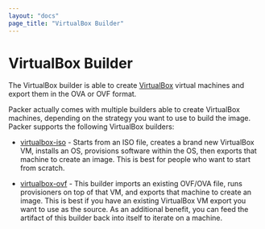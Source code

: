 ```yaml
---
layout: "docs"
page_title: "VirtualBox Builder"
---
```


# VirtualBox Builder

The VirtualBox builder is able to create [VirtualBox](http://www.virtualbox.org)
virtual machines and export them in the OVA or OVF format.

Packer actually comes with multiple builders able to create VirtualBox
machines, depending on the strategy you want to use to build the image.
Packer supports the following VirtualBox builders:

* [virtualbox-iso](/docs/builders/virtualbox-iso.html) - Starts from
  an ISO file, creates a brand new VirtualBox VM, installs an OS,
  provisions software within the OS, then exports that machine to create
  an image. This is best for people who want to start from scratch.

* [virtualbox-ovf](/docs/builders/virtualbox-ovf.html) - This builder
  imports an existing OVF/OVA file, runs provisioners on top of that VM,
  and exports that machine to create an image. This is best if you have
  an existing VirtualBox VM export you want to use as the source. As an
  additional benefit, you can feed the artifact of this builder back into
  itself to iterate on a machine.
